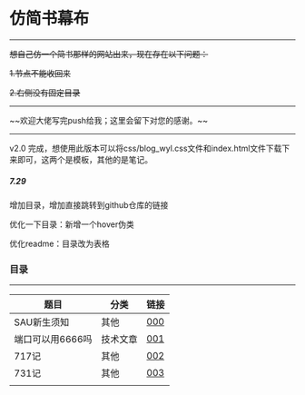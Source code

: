 # 仿简书幕布

<hr>

~~想自己仿一个简书那样的网站出来，现在存在以下问题：~~

~~1.节点不能收回来~~

~~2.右侧没有固定目录~~

<hr>
~~欢迎大佬写完push给我；这里会留下对您的感谢。~~

<hr>

v2.0 完成，想使用此版本可以将css/blog_wyl.css文件和index.html文件下载下来即可，这两个是模板，其他的是笔记。

##### 7.29

增加目录，增加直接跳转到github仓库的链接

优化一下目录：新增一个hover伪类

优化readme：目录改为表格

### 目录

<hr>

| 题目             | 分类     | 链接            |
| ---------------- | -------- | --------------- |
| SAU新生须知      | 其他     | [000](000.html) |
| 端口可以用6666吗 | 技术文章 | [001](001.html) |
| 717记            | 其他     | [002](001.html) |
| 731记            | 其他     | [003](003.html) |
|                  |          |                 |

